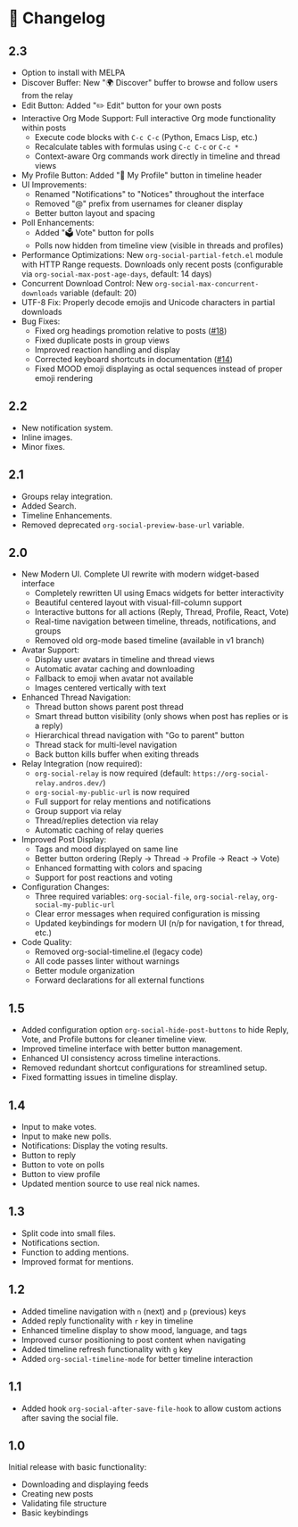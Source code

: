 # 📝 Changelog

## 2.3

- Option to install with MELPA
- Discover Buffer: New "🌍 Discover" buffer to browse and follow users from the relay
- Edit Button: Added "✏️ Edit" button for your own posts
- Interactive Org Mode Support: Full interactive Org mode functionality within posts
  - Execute code blocks with `C-c C-c` (Python, Emacs Lisp, etc.)
  - Recalculate tables with formulas using `C-c C-c` or `C-c *`
  - Context-aware Org commands work directly in timeline and thread views
- My Profile Button: Added "👤 My Profile" button in timeline header
- UI Improvements:
  - Renamed "Notifications" to "Notices" throughout the interface
  - Removed "@" prefix from usernames for cleaner display
  - Better button layout and spacing
- Poll Enhancements:
  - Added "🗳 Vote" button for polls
  - Polls now hidden from timeline view (visible in threads and profiles)
- Performance Optimizations: New `org-social-partial-fetch.el` module with HTTP Range requests. Downloads only recent posts (configurable via `org-social-max-post-age-days`, default: 14 days)
- Concurrent Download Control: New `org-social-max-concurrent-downloads` variable (default: 20)
- UTF-8 Fix: Properly decode emojis and Unicode characters in partial downloads
- Bug Fixes:
  - Fixed org headings promotion relative to posts ([#18](https://github.com/tanrax/org-social.el/pull/18))
  - Fixed duplicate posts in group views
  - Improved reaction handling and display
  - Corrected keyboard shortcuts in documentation ([#14](https://github.com/tanrax/org-social.el/pull/14))
  - Fixed MOOD emoji displaying as octal sequences instead of proper emoji rendering

## 2.2

- New notification system.
- Inline images.
- Minor fixes.

## 2.1

- Groups relay integration.
- Added Search.
- Timeline Enhancements.
- Removed deprecated `org-social-preview-base-url` variable.

## 2.0

- New Modern UI. Complete UI rewrite with modern widget-based interface
  - Completely rewritten UI using Emacs widgets for better interactivity
  - Beautiful centered layout with visual-fill-column support
  - Interactive buttons for all actions (Reply, Thread, Profile, React, Vote)
  - Real-time navigation between timeline, threads, notifications, and groups
  - Removed old org-mode based timeline (available in v1 branch)
- Avatar Support:
  - Display user avatars in timeline and thread views
  - Automatic avatar caching and downloading
  - Fallback to emoji when avatar not available
  - Images centered vertically with text
- Enhanced Thread Navigation:
  - Thread button shows parent post thread
  - Smart thread button visibility (only shows when post has replies or is a reply)
  - Hierarchical thread navigation with "Go to parent" button
  - Thread stack for multi-level navigation
  - Back button kills buffer when exiting threads
- Relay Integration (now required):
  - `org-social-relay` is now required (default: `https://org-social-relay.andros.dev/`)
  - `org-social-my-public-url` is now required
  - Full support for relay mentions and notifications
  - Group support via relay
  - Thread/replies detection via relay
  - Automatic caching of relay queries
- Improved Post Display:
  - Tags and mood displayed on same line
  - Better button ordering (Reply → Thread → Profile → React → Vote)
  - Enhanced formatting with colors and spacing
  - Support for post reactions and voting
- Configuration Changes:
  - Three required variables: `org-social-file`, `org-social-relay`, `org-social-my-public-url`
  - Clear error messages when required configuration is missing
  - Updated keybindings for modern UI (n/p for navigation, t for thread, etc.)
- Code Quality:
  - Removed org-social-timeline.el (legacy code)
  - All code passes linter without warnings
  - Better module organization
  - Forward declarations for all external functions

## 1.5

- Added configuration option `org-social-hide-post-buttons` to hide Reply, Vote, and Profile buttons for cleaner timeline view.
- Improved timeline interface with better button management.
- Enhanced UI consistency across timeline interactions.
- Removed redundant shortcut configurations for streamlined setup.
- Fixed formatting issues in timeline display.

## 1.4

- Input to make votes.
- Input to make new polls.
- Notifications: Display the voting results.
- Button to reply
- Button to vote on polls
- Button to view profile
- Updated mention source to use real nick names.

## 1.3

- Split code into small files.
- Notifications section.
- Function to adding mentions.
- Improved format for mentions.

## 1.2

- Added timeline navigation with `n` (next) and `p` (previous) keys
- Added reply functionality with `r` key in timeline
- Enhanced timeline display to show mood, language, and tags
- Improved cursor positioning to post content when navigating
- Added timeline refresh functionality with `g` key
- Added `org-social-timeline-mode` for better timeline interaction

## 1.1

- Added hook `org-social-after-save-file-hook` to allow custom actions after saving the social file.

## 1.0

Initial release with basic functionality:

- Downloading and displaying feeds
- Creating new posts
- Validating file structure
- Basic keybindings
